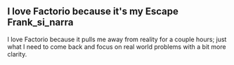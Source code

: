 ## I love Factorio because it's my Escape <author>Frank_si_narra</author>

I love Factorio because it pulls me away from reality for a couple hours; just what I need to come back and focus on real world problems with a bit more clarity.